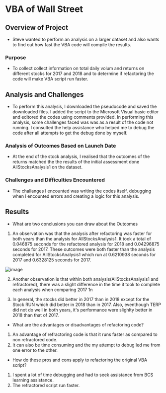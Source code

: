# VBA of Wall Street

## Overview of Project
- Steve wanted to perform an analysis on a larger dataset and also wants to find out how fast the VBA code will compile the results.

### Purpose
- To collect collect information on total daily volum and returns on different stocks for 2017 and 2018 and to determine if refactoring the code will make VBA script run faster.

## Analysis and Challenges
- To perform this analysis, I downloaded the pseudocode and saved the downloaded files. I added the script to the Microsoft Visual basic editor and editored the codes using comments provided. In performing this analysis, some challenges faced was was as a result of the code not running. I consulted the help assistance who helped me to debug the code after all attempts to get the debug done by myself.

  

### Analysis of Outcomes Based on Launch Date
- At the end of the stock analysis, I realised that the outcomes of the returns matched the the results of the initial assessment done AllStocksAnalysis1 on the dataset. 
 
### Challenges and Difficulties Encountered
- The challanges I encounted was writing the codes itself, debugging when I encounted errors and creating a logic for this analysis.

## Results

- What are two conclusions you can draw about the Outcomes
1. An observation was that the analysis after refactoring was faster for both years than the analysis for AllStocksAnalysis1. It took a total of 0.046875 seconds for the refactored analysis for 2018 and  0.04296875 seconds for 2017. These outcomes were both faster than the analysis completed for AllStocksAnalysis1 which run at 0.6210938 seconds for 2017 and 0.6328125 seconds for 2017.

![image]([https://user-images.githubusercontent.com/111700418/187080817-158b6a25-50ce-4825-a872-96da324ac2a2.png](https://github.com/ras52017/stock-analysis/blob/main/Resources/VBA_Challenge_2017(pop-up).png))



2. Another observation is that within both analysis(AllStocksAnalysis1 and refractored), there was a slight difference in the time it took to complete each analysis when comparing 2017 1n

3. In general, the stocks did better in 2017 than in 2018 except for the Stock RUN which did better in 2018 than in 2017. Also, eventhough TERP did not do well in both years, it's performance were slighlty better in 2018 than that of 2017.



- What are the advantages or disadvantages of refactoring code?

1. An advantage of refractoring code is that it runs faster as compared to non refractored code.
2. It can also be time consuming and the my attempt to debug led me from one error to the other.

- How do these pros and cons apply to refactoring the original VBA script?

1. I spent a lot of time debugging and had to seek assistance from BCS learning assistance.
2. The refractored script run faster.


